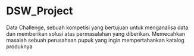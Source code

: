 # DSW_Project
Data Challenge, sebuah kompetisi yang bertujuan untuk menganalisa data dan memberikan solusi atas permasalahan yang diberikan. Memecahkan masalah sebuah perusahaan pupuk yang ingin mempertahankan katalog produknya
